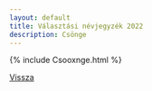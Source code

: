 ```yaml
---
layout: default
title: Választási névjegyzék 2022
description: Csönge
---
```


{% include Csooxnge.html %}

[Vissza](./)